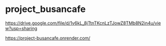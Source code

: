 # project_busancafe

https://drive.google.com/file/d/1v6kL_8jTtnTKcnLzTJowZ8TMb8N2in4u/view?usp=sharing

https://project-busancafe.onrender.com/